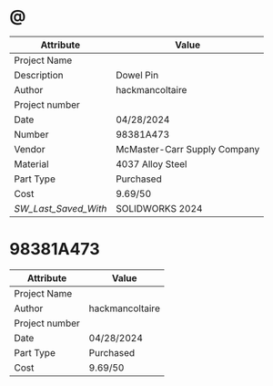 # @
| Attribute | Value |
| ---  | ---     |
| Project Name |  |
| Description | Dowel Pin |
| Author | hackmancoltaire |
| Project number |  |
| Date | 04/28/2024 |
| Number | 98381A473 |
| Vendor | McMaster-Carr Supply Company |
| Material | 4037 Alloy Steel |
| Part Type | Purchased |
| Cost | 9.69/50 |
| _SW_Last_Saved_With_ | SOLIDWORKS 2024 |
# 98381A473
| Attribute | Value |
| ---  | ---     |
| Project Name |  |
| Author | hackmancoltaire |
| Project number |  |
| Date | 04/28/2024 |
| Part Type | Purchased |
| Cost | 9.69/50 |
